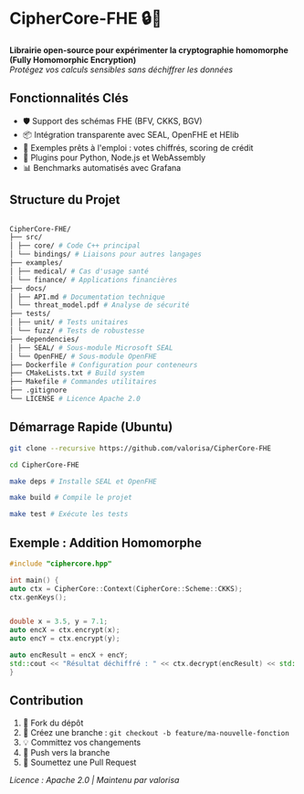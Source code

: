 # CipherCore-FHE 🔒🔑

**Librairie open-source pour expérimenter la cryptographie homomorphe (Fully Homomorphic Encryption)**  
*Protégez vos calculs sensibles sans déchiffrer les données*

## Fonctionnalités Clés
- 🛡️ Support des schémas FHE (BFV, CKKS, BGV)
- 📦 Intégration transparente avec SEAL, OpenFHE et HElib
- 🚀 Exemples prêts à l'emploi : votes chiffrés, scoring de crédit
- 🔌 Plugins pour Python, Node.js et WebAssembly
- 📊 Benchmarks automatisés avec Grafana

## Structure du Projet

```bash

CipherCore-FHE/
├── src/
│ ├── core/ # Code C++ principal
│ └── bindings/ # Liaisons pour autres langages
├── examples/
│ ├── medical/ # Cas d'usage santé
│ └── finance/ # Applications financières
├── docs/
│ ├── API.md # Documentation technique
│ └── threat_model.pdf # Analyse de sécurité
├── tests/
│ ├── unit/ # Tests unitaires
│ └── fuzz/ # Tests de robustesse
├── dependencies/
│ ├── SEAL/ # Sous-module Microsoft SEAL
│ └── OpenFHE/ # Sous-module OpenFHE
├── Dockerfile # Configuration pour conteneurs
├── CMakeLists.txt # Build system
├── Makefile # Commandes utilitaires
├── .gitignore
└── LICENSE # Licence Apache 2.0

```

## Démarrage Rapide (Ubuntu)
```bash
git clone --recursive https://github.com/valorisa/CipherCore-FHE

cd CipherCore-FHE

make deps # Installe SEAL et OpenFHE

make build # Compile le projet

make test # Exécute les tests
```

## Exemple : Addition Homomorphe
```cpp
#include "ciphercore.hpp"

int main() {
auto ctx = CipherCore::Context(CipherCore::Scheme::CKKS);
ctx.genKeys();


double x = 3.5, y = 7.1;
auto encX = ctx.encrypt(x);
auto encY = ctx.encrypt(y);

auto encResult = encX + encY;
std::cout << "Résultat déchiffré : " << ctx.decrypt(encResult) << std::endl;
}
```

## Contribution
1. 🍴 Fork du dépôt
2. 🌿 Créez une branche : `git checkout -b feature/ma-nouvelle-fonction`
3. 💡 Committez vos changements
4. 🚀 Push vers la branche
5. 🔄 Soumettez une Pull Request

*Licence : Apache 2.0 | Maintenu par valorisa*
